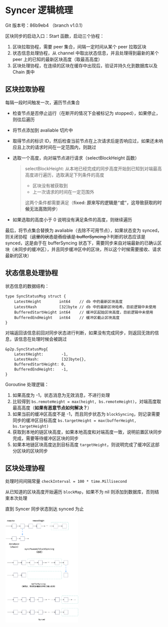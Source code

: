 # Syncer 逻辑梳理

Git 版本号：86b9eb4 （branch v1.0.1）

区块同步的启动入口：Start 函数，启动三个协程：

1. 区块拉取协程，需要 peer 集合，间隔一定时间从某个 peer 拉取区块
2. 状态信息处理协程，从 channel 中取出状态信息，并且处理得到最新的某个 peer 上的已知的最新区块高度（取最高高度）
3. 区块处理协程，在连续的区块在缓存中出现后，验证并持久化到数据库以及 Chain 类中

## 区块拉取协程

每隔一段时间触发一次，遍历节点集合

* 检查节点是否停止运行（在断开的情况下会被标记为 stopped），如果停止，则往后遍历

* 将节点添加到 avaliable 切片中

* 取得节点的标识 ID，然后检查当前节点在上次请求后是否响应过，如果还未响应且上次的请求时间在一定范围内，则跳过

* 选取一个高度，向对端节点进行请求（selectBlockHeight 函数）

    > selectBlockHeight: 从本地已经完成的同步高度开始到已知到对端最高高度进行遍历，选取满足下列条件的高度
    >
    > * 区块没有被获取到
    > * 上一次请求的时间在一定范围外
    >
    > 这两个条件都需要满足（**fixed: 原来写的逻辑是“或”，这导致获取的时候无法高效同步**）

* 如果选取的高度小于 0 说明没有满足条件的高度，则继续遍历

最后，将节点集合替换为 avaliable（去除不可用节点），如果状态变为 synced，则关闭协程（<del>这里的状态是否应该是 bufferSyncing？</del>判断的状态应该是 synced，这是由于在 bufferSyncing 状态下，需要同步来自对端最新的已确认区块（未同步的缓冲区），并且同步缓冲区中的区块，所以这个时候需要接收、请求最新的区块）

## 状态信息处理协程

状态信息的数据结构：

```golang
type SyncStatusMsg struct {
	LatestHeight        int64    // db 中的最新区块高度
	LatestHash          [32]byte // db 中的最新区块哈希，目前逻辑中未使用
	BufferedStartHeight int64    // 缓冲区起始区块高度，目前逻辑中未使用
	BufferedEndHeight   int64    // 缓冲区截止区块高度
}
```

对端返回该信息前回对同步状态进行判断，如果没有完成同步，则返回无效的信息，该信息在处理时候会被跳过

```golang
&p2p.SyncStatusMsg{
    LatestHeight:        -1,
    LatestHash:          [32]byte{},
    BufferedStartHeight: 0,
    BufferedEndHeight:   -1,
}
```

Goroutine 处理逻辑：

1. 如果高度为 -1，状态消息为无效消息，不进行处理
2. 比较得到 `bs.remoteHeight = max(height, bs.remoteHeight)`，对端高度取最高高度（**如果有恶意节点如何解决？**）
3. 如果当前的缓冲区高度不是 -1，而且同步状态为 `blockSyncing`，则记录需要同步的缓冲区目标高度 `bs.targetHeight = max(bufferHeight, bs.targetHeight)`
4. 获取到本地的链区块高度，如果本地高度和对端高度一致，说明前置区块同步完成，需要等待缓冲区区块的同步
5. 如果本地链区块高度达到目标高度 `targetHeight`，则说明完成了缓冲区这部分区块的区块同步

## 区块处理协程

处理时间间隔常量 `checkInterval = 100 * time.Millisecond`

从已知道的区块高度开始遍历 `blockMap`，如果不为 nil 则添加到数据库，否则结束本次处理

直到 Syncer 同步状态到达 synced 为止

<img src="./assets/image-20231007162507900.png" alt="image-20231007162507900" style="zoom: 33%;" />